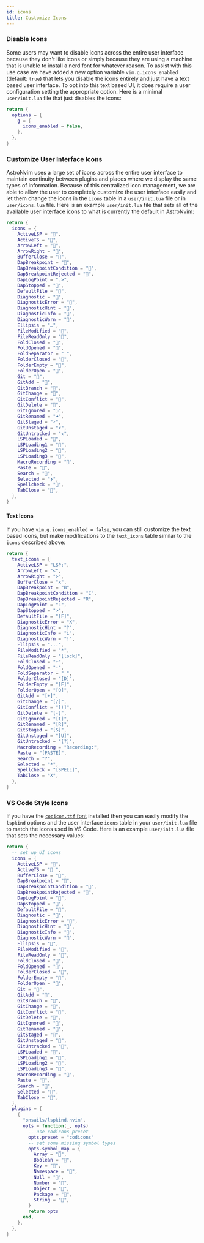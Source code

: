 ```yaml
---
id: icons
title: Customize Icons
---
```


### Disable Icons

Some users may want to disable icons across the entire user interface because they don't like icons or simply because they are using a machine that is unable to install a nerd font for whatever reason. To assist with this use case we have added a new option variable `vim.g.icons_enabled` (default: `true`) that lets you disable the icons entirely and just have a text based user interface. To opt into this text based UI, it does require a user configuration setting the appropriate option. Here is a minimal `user/init.lua` file that just disables the icons:

```lua
return {
  options = {
    g = {
      icons_enabled = false,
    },
  },
}
```

### Customize User Interface Icons

AstroNvim uses a large set of icons across the entire user interface to maintain continuity between plugins and places where we display the same types of information. Because of this centralized icon management, we are able to allow the user to completely customize the user interface easily and let them change the icons in the `icons` table in a `user/init.lua` file or in `user/icons.lua` file. Here is an example `user/init.lua` file that sets all of the available user interface icons to what is currently the default in AstroNvim:

```lua
return {
  icons = {
    ActiveLSP = "",
    ActiveTS = "",
    ArrowLeft = "",
    ArrowRight = "",
    BufferClose = "󰅖",
    DapBreakpoint = "",
    DapBreakpointCondition = "",
    DapBreakpointRejected = "",
    DapLogPoint = ".>",
    DapStopped = "󰁕",
    DefaultFile = "󰈙",
    Diagnostic = "󰒡",
    DiagnosticError = "",
    DiagnosticHint = "󰌵",
    DiagnosticInfo = "󰋼",
    DiagnosticWarn = "",
    Ellipsis = "…",
    FileModified = "",
    FileReadOnly = "",
    FoldClosed = "",
    FoldOpened = "",
    FoldSeparator = " ",
    FolderClosed = "",
    FolderEmpty = "",
    FolderOpen = "",
    Git = "󰊢",
    GitAdd = "",
    GitBranch = "",
    GitChange = "",
    GitConflict = "",
    GitDelete = "",
    GitIgnored = "◌",
    GitRenamed = "➜",
    GitStaged = "✓",
    GitUnstaged = "✗",
    GitUntracked = "★",
    LSPLoaded = "",
    LSPLoading1 = "",
    LSPLoading2 = "󰀚",
    LSPLoading3 = "",
    MacroRecording = "",
    Paste = "󰅌",
    Search = "",
    Selected = "❯",
    Spellcheck = "󰓆",
    TabClose = "󰅙",
  },
}
```

#### Text Icons

If you have `vim.g.icons_enabled = false`, you can still customize the text based icons, but make modifications to the `text_icons` table similar to the `icons` described above:

```lua
return {
  text_icons = {
    ActiveLSP = "LSP:",
    ArrowLeft = "<",
    ArrowRight = ">",
    BufferClose = "x",
    DapBreakpoint = "B",
    DapBreakpointCondition = "C",
    DapBreakpointRejected = "R",
    DapLogPoint = "L",
    DapStopped = ">",
    DefaultFile = "[F]",
    DiagnosticError = "X",
    DiagnosticHint = "?",
    DiagnosticInfo = "i",
    DiagnosticWarn = "!",
    Ellipsis = "...",
    FileModified = "*",
    FileReadOnly = "[lock]",
    FoldClosed = "+",
    FoldOpened = "-",
    FoldSeparator = " ",
    FolderClosed = "[D]",
    FolderEmpty = "[E]",
    FolderOpen = "[O]",
    GitAdd = "[+]",
    GitChange = "[/]",
    GitConflict = "[!]",
    GitDelete = "[-]",
    GitIgnored = "[I]",
    GitRenamed = "[R]",
    GitStaged = "[S]",
    GitUnstaged = "[U]",
    GitUntracked = "[?]",
    MacroRecording = "Recording:",
    Paste = "[PASTE]",
    Search = "?",
    Selected = "*",
    Spellcheck = "[SPELL]",
    TabClose = "X",
  },
}
```

### VS Code Style Icons

If you have the [`codicon.ttf` font](https://github.com/microsoft/vscode-codicons/tree/main/dist) installed then you can easily modify the `lspkind` options and the user interface `icons` table in your `user/init.lua` file to match the icons used in VS Code. Here is an example `user/init.lua` file that sets the necessary values:

```lua
return {
  -- set up UI icons
  icons = {
    ActiveLSP = "",
    ActiveTS = " ",
    BufferClose = "",
    DapBreakpoint = "",
    DapBreakpointCondition = "",
    DapBreakpointRejected = "",
    DapLogPoint = "",
    DapStopped = "",
    DefaultFile = "",
    Diagnostic = "",
    DiagnosticError = "",
    DiagnosticHint = "",
    DiagnosticInfo = "",
    DiagnosticWarn = "",
    Ellipsis = "",
    FileModified = "",
    FileReadOnly = "",
    FoldClosed = "",
    FoldOpened = "",
    FolderClosed = "",
    FolderEmpty = "",
    FolderOpen = "",
    Git = "",
    GitAdd = "",
    GitBranch = "",
    GitChange = "",
    GitConflict = "",
    GitDelete = "",
    GitIgnored = "",
    GitRenamed = "",
    GitStaged = "",
    GitUnstaged = "",
    GitUntracked = "",
    LSPLoaded = "",
    LSPLoading1 = "",
    LSPLoading2 = "",
    LSPLoading3 = "",
    MacroRecording = "",
    Paste = "",
    Search = "",
    Selected = "",
    TabClose = "",
  },
  plugins = {
    {
      "onsails/lspkind.nvim",
      opts = function(_, opts)
        -- use codicons preset
        opts.preset = "codicons"
        -- set some missing symbol types
        opts.symbol_map = {
          Array = "",
          Boolean = "",
          Key = "",
          Namespace = "",
          Null = "",
          Number = "",
          Object = "",
          Package = "",
          String = "",
        }
        return opts
      end,
    },
  },
}
```
